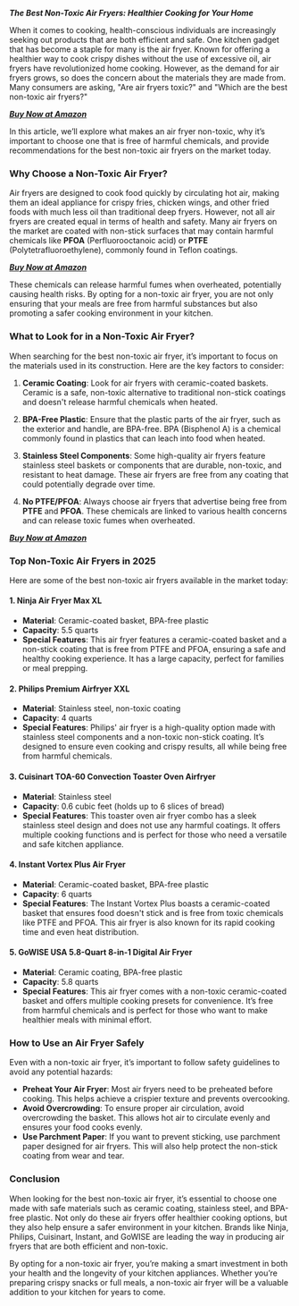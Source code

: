 *****The Best Non-Toxic Air Fryers: Healthier Cooking for Your Home*****

When it comes to cooking, health-conscious individuals are increasingly seeking out products that are both efficient and safe. One kitchen gadget that has become a staple for many is the air fryer. Known for offering a healthier way to cook crispy dishes without the use of excessive oil, air fryers have revolutionized home cooking. However, as the demand for air fryers grows, so does the concern about the materials they are made from. Many consumers are asking, "Are air fryers toxic?" and "Which are the best non-toxic air fryers?"

[*****Buy Now at Amazon*****](https://amzn.to/3F12T0Q)

In this article, we’ll explore what makes an air fryer non-toxic, why it’s important to choose one that is free of harmful chemicals, and provide recommendations for the best non-toxic air fryers on the market today.

### Why Choose a Non-Toxic Air Fryer?

Air fryers are designed to cook food quickly by circulating hot air, making them an ideal appliance for crispy fries, chicken wings, and other fried foods with much less oil than traditional deep fryers. However, not all air fryers are created equal in terms of health and safety. Many air fryers on the market are coated with non-stick surfaces that may contain harmful chemicals like **PFOA** (Perfluorooctanoic acid) or **PTFE** (Polytetrafluoroethylene), commonly found in Teflon coatings.

[*****Buy Now at Amazon*****](https://amzn.to/3F12T0Q)

These chemicals can release harmful fumes when overheated, potentially causing health risks. By opting for a non-toxic air fryer, you are not only ensuring that your meals are free from harmful substances but also promoting a safer cooking environment in your kitchen.

### What to Look for in a Non-Toxic Air Fryer?

When searching for the best non-toxic air fryer, it’s important to focus on the materials used in its construction. Here are the key factors to consider:

1.  **Ceramic Coating**: Look for air fryers with ceramic-coated baskets. Ceramic is a safe, non-toxic alternative to traditional non-stick coatings and doesn't release harmful chemicals when heated.
    
2.  **BPA-Free Plastic**: Ensure that the plastic parts of the air fryer, such as the exterior and handle, are BPA-free. BPA (Bisphenol A) is a chemical commonly found in plastics that can leach into food when heated.
    
3.  **Stainless Steel Components**: Some high-quality air fryers feature stainless steel baskets or components that are durable, non-toxic, and resistant to heat damage. These air fryers are free from any coating that could potentially degrade over time.
    
4.  **No PTFE/PFOA**: Always choose air fryers that advertise being free from **PTFE** and **PFOA**. These chemicals are linked to various health concerns and can release toxic fumes when overheated.

[*****Buy Now at Amazon*****](https://amzn.to/3F12T0Q)
    

### Top Non-Toxic Air Fryers in 2025

Here are some of the best non-toxic air fryers available in the market today:

#### 1. **Ninja Air Fryer Max XL**

-   **Material**: Ceramic-coated basket, BPA-free plastic
-   **Capacity**: 5.5 quarts
-   **Special Features**: This air fryer features a ceramic-coated basket and a non-stick coating that is free from PTFE and PFOA, ensuring a safe and healthy cooking experience. It has a large capacity, perfect for families or meal prepping.

#### 2. **Philips Premium Airfryer XXL**

-   **Material**: Stainless steel, non-toxic coating
-   **Capacity**: 4 quarts
-   **Special Features**: Philips' air fryer is a high-quality option made with stainless steel components and a non-toxic non-stick coating. It’s designed to ensure even cooking and crispy results, all while being free from harmful chemicals.

#### 3. **Cuisinart TOA-60 Convection Toaster Oven Airfryer**

-   **Material**: Stainless steel
-   **Capacity**: 0.6 cubic feet (holds up to 6 slices of bread)
-   **Special Features**: This toaster oven air fryer combo has a sleek stainless steel design and does not use any harmful coatings. It offers multiple cooking functions and is perfect for those who need a versatile and safe kitchen appliance.

#### 4. **Instant Vortex Plus Air Fryer**

-   **Material**: Ceramic-coated basket, BPA-free plastic
-   **Capacity**: 6 quarts
-   **Special Features**: The Instant Vortex Plus boasts a ceramic-coated basket that ensures food doesn't stick and is free from toxic chemicals like PTFE and PFOA. This air fryer is also known for its rapid cooking time and even heat distribution.

#### 5. **GoWISE USA 5.8-Quart 8-in-1 Digital Air Fryer**

-   **Material**: Ceramic coating, BPA-free plastic
-   **Capacity**: 5.8 quarts
-   **Special Features**: This air fryer comes with a non-toxic ceramic-coated basket and offers multiple cooking presets for convenience. It’s free from harmful chemicals and is perfect for those who want to make healthier meals with minimal effort.

### How to Use an Air Fryer Safely

Even with a non-toxic air fryer, it’s important to follow safety guidelines to avoid any potential hazards:

-   **Preheat Your Air Fryer**: Most air fryers need to be preheated before cooking. This helps achieve a crispier texture and prevents overcooking.
-   **Avoid Overcrowding**: To ensure proper air circulation, avoid overcrowding the basket. This allows hot air to circulate evenly and ensures your food cooks evenly.
-   **Use Parchment Paper**: If you want to prevent sticking, use parchment paper designed for air fryers. This will also help protect the non-stick coating from wear and tear.

### Conclusion

When looking for the best non-toxic air fryer, it’s essential to choose one made with safe materials such as ceramic coating, stainless steel, and BPA-free plastic. Not only do these air fryers offer healthier cooking options, but they also help ensure a safer environment in your kitchen. Brands like Ninja, Philips, Cuisinart, Instant, and GoWISE are leading the way in producing air fryers that are both efficient and non-toxic.

By opting for a non-toxic air fryer, you’re making a smart investment in both your health and the longevity of your kitchen appliances. Whether you’re preparing crispy snacks or full meals, a non-toxic air fryer will be a valuable addition to your kitchen for years to come.
